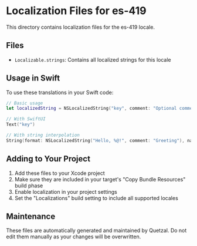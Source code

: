 # Localization Files for es-419

This directory contains localization files for the es-419 locale.

## Files
- `Localizable.strings`: Contains all localized strings for this locale

## Usage in Swift
To use these translations in your Swift code:

```swift
// Basic usage
let localizedString = NSLocalizedString("key", comment: "Optional comment")

// With SwiftUI
Text("key")

// With string interpolation
String(format: NSLocalizedString("Hello, %@!", comment: "Greeting"), name)
```

## Adding to Your Project
1. Add these files to your Xcode project
2. Make sure they are included in your target's "Copy Bundle Resources" build phase
3. Enable localization in your project settings
4. Set the "Localizations" build setting to include all supported locales

## Maintenance
These files are automatically generated and maintained by Quetzal.
Do not edit them manually as your changes will be overwritten.